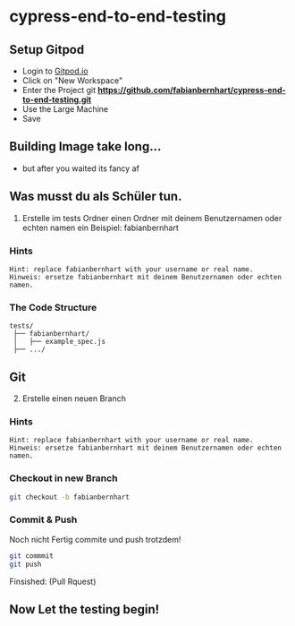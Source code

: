 # cypress-end-to-end-testing


## Setup Gitpod

- Login to [Gitpod.io](https://gitpod.io/workspaces)
- Click on "New Workspace"
- Enter the Project git **https://github.com/fabianbernhart/cypress-end-to-end-testing.git**
- Use the Large Machine
- Save

## Building Image take long...
- but after you waited its fancy af


## Was musst du als Schüler tun.
1. Erstelle im tests Ordner einen Ordner mit deinem Benutzernamen oder echten namen ein Beispiel: fabianbernhart


### Hints
```
Hint: replace fabianbernhart with your username or real name.
Hinweis: ersetze fabianbernhart mit deinem Benutzernamen oder echten namen.
```

### The Code Structure
```
tests/
 ├── fabianbernhart/
 │   ├── example_spec.js
 ├── .../
````



## Git

2. Erstelle einen neuen Branch


### Hints
```
Hint: replace fabianbernhart with your username or real name.
Hinweis: ersetze fabianbernhart mit deinem Benutzernamen oder echten namen.
```

### Checkout in new Branch
````sh
git checkout -b fabianbernhart
````

### Commit & Push
Noch nicht Fertig commite und push trotzdem!

````sh
git commmit
git push
````

Finsished: (Pull Rquest)



## Now Let the testing begin!







